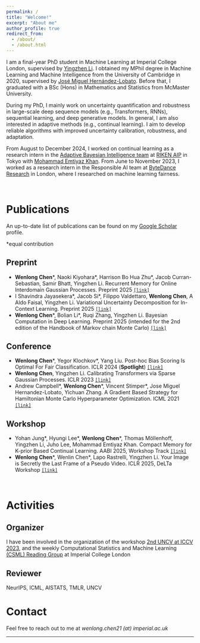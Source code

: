 ```yaml
---
permalink: /
title: "Welcome!"
excerpt: "About me"
author_profile: true
redirect_from: 
  - /about/
  - /about.html
---
```


I am a final-year PhD student in Machine Learning at Imperial College London, supervised by [Yingzhen Li](http://yingzhenli.net/home/en/). I obtained my MPhil degree in Machine Learning and Machine Intelligence from the University of Cambridge in 2020, supervised by [José Miguel Hernández-Lobato](https://jmhl.org/). Before that, I graduated with a BSc (Hons) in Mathematics and Statistics from McMaster University. 

During my PhD, I mainly work on uncertainty quantification and robustness in large-scale deep sequence models (e.g., Transformers, RNNs), sequential learning, and deep generative models. In general, I am also interested in adaptive methods (e.g., continual learning). I aim to develop reliable algorithms with improved uncertainty calibration, robustness, and adaptation.

From August to December 2024, I worked on continual learning as a research intern in the [Adaptive Bayesian Intelligence team](https://team-approx-bayes.github.io/) at [RIKEN AIP](https://aip.riken.jp) in Tokyo with [Mohammad Emtiyaz Khan](https://emtiyaz.github.io). From June to November 2023, I worked as a research intern in the Responsible AI team at [ByteDance Research](https://www.bytedance.com/) in London, where I researched on machine learning fairness.

<br>

Publications
======
An up-to-date list of publications can be found on my [Google Scholar](https://scholar.google.com/citations?user=UFIDCfQAAAAJ&hl=en) profile.

\*equal contribution

Preprint
-----

* **Wenlong Chen**\*,  Naoki Kiyohara\*, Harrison Bo Hua Zhu\*, Jacob Curran-Sebastian, Samir Bhatt, Yingzhen Li. Recurrent Memory for Online Interdomain Gaussian Processes. Preprint 2025 [`[link]`](https://arxiv.org/abs/2502.08736)
* I Shavindra Jayasekera\*, Jacob Si\*, Filippo Valdettaro, **Wenlong Chen**, A Aldo Faisal, Yingzhen Li. Variational Uncertainty Decomposition for In-Context Learning. Preprint 2025 [`[link]`](https://arxiv.org/abs/2509.02327)
* **Wenlong Chen**\*, Bolian Li\*, Ruqi Zhang, Yingzhen Li. Bayesian Computation in Deep Learning. Preprint 2025 (intended for the 2nd edition of the Handbook of Markov chain Monte Carlo) [`[link]`](https://arxiv.org/abs/2502.18300)

Conference
-----

* **Wenlong Chen**\*, Yegor Klochkov\*, Yang Liu. Post-hoc Bias Scoring Is Optimal For Fair Classification. ICLR 2024 (**Spotlight**) [`[link]`](https://arxiv.org/abs/2310.05725)
* **Wenlong Chen**, Yingzhen Li. Calibrating Transformers via Sparse Gaussian Processes. ICLR 2023 [`[link]`](https://arxiv.org/abs/2303.02444)
* Andrew Campbell\*, **Wenlong Chen**\*, Vincent Stimper\*, Jose Miguel Hernandez-Lobato, Yichuan Zhang. A Gradient Based Strategy for Hamiltonian Monte Carlo Hyperparameter Optimization. ICML 2021 [`[link]`](https://proceedings.mlr.press/v139/campbell21a.html)

Workshop
-----

* Yohan Jung\*, Hyungi Lee\*, **Wenlong Chen**\*, Thomas Möllenhoff, Yingzhen Li, Juho Lee, Mohammad Emtiyaz Khan. Compact Memory for K-prior Based Continual Learning. AABI 2025, Workshop Track [`[link]`](https://openreview.net/forum?id=vx0USHUYgL)
* **Wenlong Chen**\*, Wenlin Chen\*, Lapo Rastrelli, Yingzhen Li. Your Image is Secretly the Last Frame of a Pseudo Video. ICLR 2025, DeLTa Workshop [`[link]`](https://arxiv.org/abs/2410.20158)

<br>

Activities
======

Organizer
-----
I have been involved in the organization of the workshop [2nd UNCV at ICCV 2023](https://uncertainty-cv.github.io/2023/), and the weekly Computational Statistics and Machine Learning [(CSML) Reading Group](https://imperialcollegelondon.github.io/csml-reading-group/) at Imperial College London

Reviewer
-----
NeurIPS, ICML, AISTATS, TMLR, UNCV
<br>


Contact
======
Feel free to reach out to me at *wenlong.chen21 (at) imperial.ac.uk*

---
